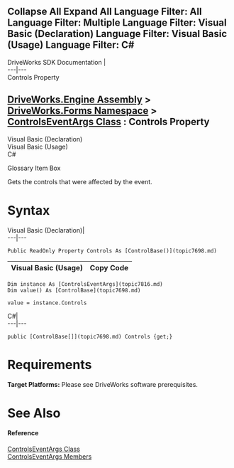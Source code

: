 Collapse All Expand All Language Filter: All  Language Filter: Multiple  Language Filter: Visual Basic (Declaration) Language Filter: Visual Basic (Usage) Language Filter: C#  
---  
DriveWorks SDK Documentation  |   
---|---  
Controls Property   
  
[DriveWorks.Engine Assembly](topic2156.md) > [DriveWorks.Forms Namespace](topic7266.md) > [ControlsEventArgs Class](topic7816.md) : Controls Property  
---  
  
Visual Basic (Declaration)    
Visual Basic (Usage)    
C# 

Glossary Item Box

Gets the controls that were affected by the event. 

# Syntax

Visual Basic (Declaration)|   
---|---  
      
    
    Public ReadOnly Property Controls As [ControlBase()](topic7698.md)  
  
Visual Basic (Usage)| Copy Code  
---|---  
      
    
    Dim instance As [ControlsEventArgs](topic7816.md)
    Dim value() As [ControlBase](topic7698.md)
     
    value = instance.Controls  
  
C#|   
---|---  
      
    
    public [ControlBase[]](topic7698.md) Controls {get;}  
  
# Requirements

**Target Platforms:** Please see DriveWorks software prerequisites.

# See Also

#### Reference

[ControlsEventArgs Class](topic7816.md)   
[ControlsEventArgs Members](topic7817.md)


